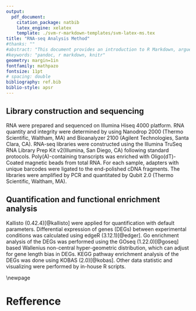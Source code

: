 ```yaml
---
output:
  pdf_document:
    citation_package: natbib
    latex_engine: xelatex
    template: ./svm-r-markdown-templates/svm-latex-ms.tex
title: "RNA-seq Analysis Method"
#thanks: ""
#abstract: "This document provides an introduction to R Markdown, argues for its..."
#keywords: "pandoc, r markdown, knitr"
geometry: margin=1in
fontfamily: mathpazo
fontsize: 11pt
# spacing: double
bibliography: ref.bib
biblio-style: apsr
---
```


## Library construction and sequencing
RNA were prepared and sequenced on Illumina Hiseq 4000 platform. RNA quantity and integrity were determined by using Nanodrop 2000 (Thermo Scientific, Waltham, MA) and Bioanalyzer 2100 (Agilent Technologies, Santa Clara, CA). RNA-seq libraries were constructed using the Illumina TruSeq RNA Library Prep Kit v2(Illumina, San Diego, CA) following standard protocols. Poly(A)-containing transcripts was enriched with Oligo(dT)-Coated magnetic beads from total RNA. For each sample, adapters with unique barcodes were ligated to the end-polished cDNA fragments. The libraries were amplified by PCR and quantitated by Qubit 2.0 (Thermo Scientific, Waltham, MA).

## Quantification and functional enrichment analysis
Kallisto (0.42.4)[@kallisto] were applied for quantification with default parameters. Differential expression of genes (DEGs) between experimental conditions was calculated using edgeR (3.12.1)[@edger]. Go enrichment analysis of the DEGs was performed using the GOseq (1.22.0)[@goseq] based Wallenius non-central hyper-geometric distribution, which can adjust for gene length bias in DEGs. KEGG pathway enrichment analysis of the DEGs was done using KOBAS (2.0)[@kobas]. Other data statistic and visualizing were performed by in-house R scripts.

\newpage

# Refference
